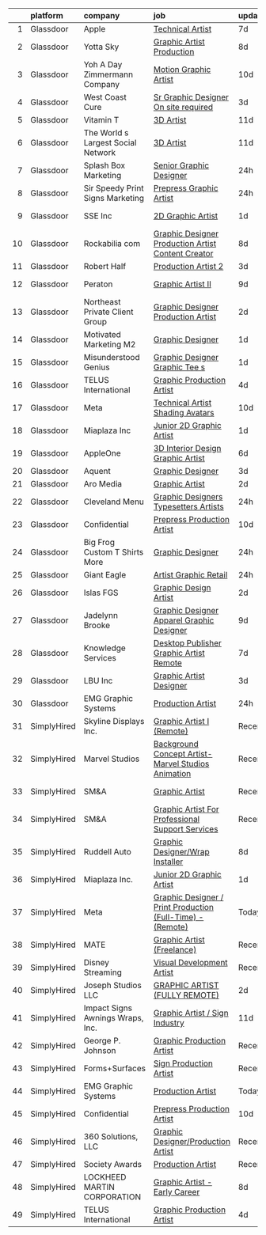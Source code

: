 

|    | platform    | company                            | job                                                                                                                                                                                                                                                                                                                                                                                                                                                                                                                                                                                                                                                                                                                                                                                                                                                                                                                                                                                                                                                                                                                                                                                                                                                                                                                                                                                                                                                                     | update_time   | location                |
|---:|:------------|:-----------------------------------|:------------------------------------------------------------------------------------------------------------------------------------------------------------------------------------------------------------------------------------------------------------------------------------------------------------------------------------------------------------------------------------------------------------------------------------------------------------------------------------------------------------------------------------------------------------------------------------------------------------------------------------------------------------------------------------------------------------------------------------------------------------------------------------------------------------------------------------------------------------------------------------------------------------------------------------------------------------------------------------------------------------------------------------------------------------------------------------------------------------------------------------------------------------------------------------------------------------------------------------------------------------------------------------------------------------------------------------------------------------------------------------------------------------------------------------------------------------------------|:--------------|:------------------------|
|  1 | Glassdoor   | Apple                              | [Technical Artist](https://www.glassdoor.com/partner/jobListing.htm?pos=125&ao=1110586&s=58&guid=000001832632a086a8b112cf7b8ffad5&src=GD_JOB_AD&t=SR&vt=w&cs=1_4c97fc71&cb=1662793195995&jobListingId=1008115119280&cpc=8795CF9063CD573D&jrtk=3-0-1gcj3585ag2q5801-1gcj3585vh7j2800-8c306965e56ef090--6NYlbfkN0BvKrLyj5gPmtZO9T8euul8TCxuuKNOtzRJOomxnwSEodTz2Bc-sPZl5OJ9R4TJsNfIiD9efkuV4cG11iKgSSEAcr5OGbolSx9skc9vaS99-qKCIpTpeJD2LHrZTFIpuZUpkb4fGLXeu-UTDRD6Woiq5W-5qveWKNk3wCKF8NvKo_Ar-bwmDrMPymzA82jxnvB757MvcLSTGw6lchulE2sAqdGqsk8DBQRJmdxtbGsrJ0FTSFyrJZvfgJoLWFtM3-aMC5Eyp8YWsElwt5Sw_wO4x8qOeSMnImGeJvsXM5jljM7kJ3hoHUFv7o20TGzNaJqsifgYFq9613r7smvTcW5IoVhv6S0_CNPFGzrB8vuEt7lK_3iuXRr7wnIpaeuXlbHHYInyJZzErKgxZPVEwIsUT844NKJt1sQSkSl-1m7Pjo7b4pEKvaGBVuSbdFn0__ZEDEv22jF2wfpXGu4F2x9bYcfdUk_8NMFqqV7_kNxo5GOxY-YhNMjJ0OqDbDVGF9ftrlYfdNctqugkGkG4Kd9VNLMzKt_ZuhgQzGv5JmWrDhHaRy2XA05VD4ueh-p9T3Cv7Q5t5MKG_I2XEEAKWIriDQdAE-a73d33jjcvX2nU5Qlf8hAVK57ekON8njO_I8cPImWWK6cqMy1Q127SaeEI_YswiOEfNyRf9ceoY_3BQ0IQ3pi3n2yvnVzi-dj7iEs8pqg-AzWRurB9VX1qzxIkmbxy28MbgmzG5Vvjnu0vO88bFyamo3xE8Lq-2qfrQucUSnRI4GmxX0zrFpKyszvFWve_r1r0a2U4aLuM4VpsBqwpKAqTJOKjbVEjtOnUqqe4zPwFMZN8tm0PfggzQ49C2voI0iYw1I07v9M1CNdwdDDbG2zmVSOGuU947UUqYk7colw13lR3BxydrV0JhZvLHyYLFu-bNYN5wDNCWUXti2iWvCbmUzP9OOvCgoVjkBQ%3D)                                                                                                                                                    | 7d            | Culver City, CA         |
|  2 | Glassdoor   | Yotta Sky                          | [Graphic Artist   Production ](https://www.glassdoor.com/partner/jobListing.htm?pos=103&ao=1110586&s=58&guid=000001832632a086a8b112cf7b8ffad5&src=GD_JOB_AD&t=SR&vt=w&ea=1&cs=1_9a5dee8e&cb=1662793195993&jobListingId=1008111191652&cpc=F929909D2225707A&jrtk=3-0-1gcj3585ag2q5801-1gcj3585vh7j2800-1df08da2a602082f--6NYlbfkN0AY4guaBc_odNxnJHTncvfwFu86WvDwtbc_K-gSZc1x5NPDcKz_OCFYfMJhKgLr49Gmr7utCPM6ZXPL8ZqpICZgWKNKvMuh_9Ll_aQV8mwfGJdMINyHY2DeaDQ4WSgowsfQ_5y69jAmMEADRjAvO8rHKy9nL9udzcpXx-gZT3C4g_3Tyt0q7V3BtestkVveP0i90ppsXRUwiSZ1EbZaWmGFigkIWxDGEQmM9OVYWnlH1l2at2ekcZDFjQND9_Is2nKvfKAYTy6GTdbBP5b1mjTiyutGq_hSHKBYET-tZHclmZ3Yw5wpxnTy0Q31Km9zv_P4pcuQov2-R_2mBmMRcQgYluP7rofKAD07L15F9Cu35L-CH1DSz2XvgqRwPmSXNEGKnGe99h9RoB8phldot6BpSC3pwn0VygmTarmFVkPKAkZgc4_ZXRyZohYDVgd_dL7P8dkp4CeGGJeDN06BJxsLACnoT7h6cba-049LToDFCTVGXMKGzUgTPH6gEZTqvhiXcTOVIJYXTw%3D%3D)                                                                                                                                                                                                                                                                                                                                                                                                                                                                                                                                                                                     | 8d            | San Juan, PR            |
|  3 | Glassdoor   | Yoh  A Day   Zimmermann Company    | [Motion Graphic Artist](https://www.glassdoor.com/partner/jobListing.htm?pos=123&ao=1110586&s=58&guid=000001832632a086a8b112cf7b8ffad5&src=GD_JOB_AD&t=SR&vt=w&ea=1&cs=1_f49178b1&cb=1662793195995&jobListingId=1008104450000&cpc=0FE1F5EA2BC84A01&jrtk=3-0-1gcj3585ag2q5801-1gcj3585vh7j2800-d51fac1d690b7e00--6NYlbfkN0Ae6Qmv8rNb3d5rEsMPL_plhvilYeiJERi7JqghURwQ9bq2mHgMGRGP2iYP1nqVQ_AcuO8YB_ce7mvR5T2LH_9Zr-f5wtW2vKfcumYr7VOigM5um3n2l2sXwckjtNlLSoI6uTsLXECnyJT5AzXLxrVsmtwhl1j5tJ-9PK4Ktv6HI3qwtZxF0Kctkb4_EqNZIcyCFXxihdzSLjNT0oGfOHm2t0x3R-JF5vCe_ChmIDciV3FdLHg_K_S9qE0NGwQvZBexpfd7HVbz6uW-97yIKN_EMxw6DvTn3zso7j13nd6KJLsNbcHoX1MnbenGQojo9tcEm9flVUimwAW5c5xJVW1isNAwmG1aUyNZEKi0MdzMg8BMSgl4jMRNKE7uMMBpFOfCNqOjOYmW-V26yhLCy9x6y04QlUKSV47p_JVxzZUL3hYYFtxOaNC2DktXG_4vuGM-RScTO-HwjmmCC4V0xD4e3nrVcgm6c05TwTm8DODZ5A%3D%3D)                                                                                                                                                                                                                                                                                                                                                                                                                                                                                                                                                                                                                            | 10d           | Remote                  |
|  4 | Glassdoor   | West Coast Cure                    | [Sr  Graphic Designer  On site required ](https://www.glassdoor.com/partner/jobListing.htm?pos=118&ao=1110586&s=58&guid=000001832632a086a8b112cf7b8ffad5&src=GD_JOB_AD&t=SR&vt=w&ea=1&cs=1_8aa5ed1d&cb=1662793195994&jobListingId=1008120745940&cpc=BAB9AA3F436D8911&jrtk=3-0-1gcj3585ag2q5801-1gcj3585vh7j2800-e7313ef7f872e356--6NYlbfkN0CNayYzF1mBaI40OgT78t3Q2d9IxlwDzhsYR4HK7epYUeqK_b3HkPu2wg1OTRStGwmxrZi7DoKAwwHGZmDoYtriwY-04q_D7bYNxXXYl5DQAEfV6V46iB6u7f8XyLzWfW5kN57TCfv69NFb1Hp18kFd1m1Bc2pzErpZiAsjWg5HXd_c-T2w7U3IrTPLfQz2THP22_3nTm269StEUmwpuzIHSPARnx2kp3KwdIooC_bTsZhM7NTCl_FriiP-bP3r_YNF9YQW_Rto240pKRODyuj17gxYGIU6n8vlT5-l1u4tNoG7iVQOt2z1TwEc-SZ6F2bxbCAZju97TN4O22vHnZsU0V4lTLlqI5E1fMM0N8B5ts7FH2mBFl8eC8OE1ccC27ESwTIOaIEn3uJJ1dYTCMD1OjqSBHQRe4xaNM74keSC8dplEIvQ7CxYfWQQIJvmQguOytfuG8V5hRYhJtOb9uQqHYH8I19i_80QUXgyvKnKeApre_ZKl7ZnDD0g9U_woOvOlM_PFbmctA%3D%3D)                                                                                                                                                                                                                                                                                                                                                                                                                                                                                                                                                                          | 3d            | Irvine, CA              |
|  5 | Glassdoor   | Vitamin T                          | [3D Artist](https://www.glassdoor.com/partner/jobListing.htm?pos=129&ao=1110586&s=58&guid=000001832632a086a8b112cf7b8ffad5&src=GD_JOB_AD&t=SR&vt=w&cs=1_f0f3117d&cb=1662793195995&jobListingId=1008101736792&cpc=334ABAF5D42DC775&jrtk=3-0-1gcj3585ag2q5801-1gcj3585vh7j2800-2b2eb8c88da764d8--6NYlbfkN0DMrcEu7yrtATojKJA7cEzGQ3FdRGWLh0CZQInL4ECGI6k5tN82kdM0OKoro5eXmjpevpdy0IkreFnL5qnrcSRvCVfTqcF7280jdqYDQIJ0pR79F1igEBkPiWZ7WCbcCXKB4yvzvZbXVCoaiOWBTkQyCRTvMbvAwuJn6zgycvtmXoyA--gOYsVNTsV4EaVpA8wt_B5QOje2aBLdkxdh0txRL-5YypQV2nPKVH_1GDPub0bV5V2u8Y-iSjEGs5aABSTjzqAUnk_vaBKWzV8TsBEBXb6loh0bggltpMxLJ3fqyZIEgctKCaVNho3SXuN_ub2FbbH8NWSPJXopGRv5q6GjJJdpygbaIDOJ03n2810PK6JeF9Jgg1cETj96a-hWAMvAyN_z8UA124M7D2s3rsZY_IMgrwAus61zhAbxfMC17W6-po-0lwyNxlUuQorCvIOgVbcQcrAt1bdVcXy2kIGlivnukc3Jr4I%3D)                                                                                                                                                                                                                                                                                                                                                                                                                                                                                                                                                                                                                                                           | 11d           | Remote                  |
|  6 | Glassdoor   | The World s Largest Social Network | [3D Artist](https://www.glassdoor.com/partner/jobListing.htm?pos=128&ao=1110586&s=58&guid=000001832632a086a8b112cf7b8ffad5&src=GD_JOB_AD&t=SR&vt=w&ea=1&cs=1_c0199574&cb=1662793195995&jobListingId=1008101832019&cpc=334ABAF5D42DC775&jrtk=3-0-1gcj3585ag2q5801-1gcj3585vh7j2800-8fcda0edc12eaa9b--6NYlbfkN0DSgjPPcnEdvoK3uuxfISLALE6pB1FR7YSHOr_tSg5_QGIhoz_2VqUepdcKLBLI_zQ5vW7COe9b5mlnVXQPZh-LCDTWvpcID5VL-Y-dck3OFKxyxzH8bOfDIUENNU8cHnxMEbimO4vZSH99drUQuM-N0RdNfyWkpSpm1sBW4nersKwSm9JI8Oo0YuYAYdTR-YJFTo1yPUdmauY-UXYCykq1ha-sJt6k7ywfudP3gKQB_ErfuvdOEG8-S7sUSjLcExy5JZ7LbejbhfHiY6VZVGbdZOhLUAIKSu3lEMtICNxU_jaRXPC-IsoSOG1QV-U_52Vq7tFEYPSLbQo8EdRxUaSpeqvd9WSNKKEVZxoK-yCEGWYMytjPFc9Ubu8o966GxrjPZnJIxw0sdQHuVuRLnwkggDkte0tyrJG3cLaFwEIRJl1n_I4WrGNc5njUs2cpwdOXrrqQGyx2f33ckVd2CEKI6-wsuwOG8b5BKu8r1eO5-5MtyPtyd76cMJ3I-aQIIUehoAdB8jlUX1fxAYkH7P2zkjFD3_NE0QyBhPsHrTKV0zXXy1h3wCYC0X5BHtyQxuorOgOXGTrg9g%3D%3D)                                                                                                                                                                                                                                                                                                                                                                                                                                                                                                                                        | 11d           | Menlo Park, CA          |
|  7 | Glassdoor   | Splash Box Marketing               | [Senior Graphic Designer](https://www.glassdoor.com/partner/jobListing.htm?pos=106&ao=1110586&s=58&guid=000001832632a086a8b112cf7b8ffad5&src=GD_JOB_AD&t=SR&vt=w&ea=1&cs=1_68113383&cb=1662793195993&jobListingId=1008129965081&cpc=022796DF6CE1C9E6&jrtk=3-0-1gcj3585ag2q5801-1gcj3585vh7j2800-148fee116d26918f--6NYlbfkN0C2ruSLbldHgJRxGqX58M4ekFWuaOJ1Xy3nZgzYPyc2K37hwv1yneRTfZ_805jj4cP4nCFhM7IQ4TFdfnPKTKlp7JPFF7rzq49Moi2duz31Ya6Et8ydOKfPnxOyF8PNXqN1s_wefSsdjyFTlmY4FO8o7axqOQ3SgVFWkyCyXWrstkcIRV6Gc0OgbdBaAz5u5TX9tTeX9hVYIddjBTeJxa2dkvfoN_a855wRUbJ2ELkuIILC6sW78K8csgVOH7DchnqSV1w6_GIVxkOQBzPlQFx4fcnIU7-aUcS3yFah18nLc8TIYZn_ROOm9VKBfrCewSOXRulzH_eYHHDEmGHQ2b01-ZRGPgqxcFp-sfRnhknmEK4eOSwqsblE7RE4BTSRYKxEgwjxlRqo1fxGXQ-k1gk64miX3yfmGOk84Qg5-AXtr3uNmgujnTSiQS9xs0j0yzdlL6AfOpAIqRoV26h5Q6ECWKykB_0VWD64FfXOmucnz6ubsh_B5-chO9I_KLo67QlZTs7AfVSF1Q%3D%3D)                                                                                                                                                                                                                                                                                                                                                                                                                                                                                                                                                                                          | 24h           | Hendersonville, TN      |
|  8 | Glassdoor   | Sir Speedy Print Signs Marketing   | [Prepress Graphic Artist](https://www.glassdoor.com/partner/jobListing.htm?pos=109&ao=1110586&s=58&guid=000001832632a086a8b112cf7b8ffad5&src=GD_JOB_AD&t=SR&vt=w&ea=1&cs=1_ddabec0d&cb=1662793195994&jobListingId=1008128301307&cpc=CBEBA1A9D941894A&jrtk=3-0-1gcj3585ag2q5801-1gcj3585vh7j2800-45c53495ec582443--6NYlbfkN0BTT1lo8Jwdy_hu5PBsWOg-OgEs4ry3bvHurgSPaoaOHA92D-wk94bEaVVJGtVLyVNXF9x44ZxBm0Wer5vTgb606uGXEF8auYgZEdo8ok6CdxfwYAudogfMwpu1gtlbb9GPqouLeE7-LME9A8JFvGXendgen-oGTB4f32AeHDQzYra3z0VDOT5iFI8CjaKp3aCtsadW6RcmZWj1qOEsBp6NGZzcqqRECWE-EWdxfyMqGwPf1_QSt-uNo6FAWBQU8PbmAOF8xkpPYxR3nP3ca3P1xWtcVixpM6OBUn-D0ssmrYpMu7rsYqqmouLkI3HW7DCvJyoTdP2eCDEpYoLsszZjYIyqQyRK4H6Klr-aXjt9f5INjetatM4DwfiAs3FNzJH6k3tiJX-JzCRkAuWQUYFyftUiOXeZ4_55FZaJg6eDuOmw4PE5JfYJApOrnoV5f3669cFyFlk2cs4Du7tBFvBs5B-NAVhXF8m6E7UMo1fYMRPVwhecY2KJuxOXwyCO4II%3D)                                                                                                                                                                                                                                                                                                                                                                                                                                                                                                                                                                                                        | 24h           | Austin, TX              |
|  9 | Glassdoor   | SSE  Inc                           | [2D Graphic Artist](https://www.glassdoor.com/partner/jobListing.htm?pos=104&ao=1110586&s=58&guid=000001832632a086a8b112cf7b8ffad5&src=GD_JOB_AD&t=SR&vt=w&ea=1&cs=1_0048e2c3&cb=1662793195993&jobListingId=1008126156014&cpc=FDA93C03AE7AED37&jrtk=3-0-1gcj3585ag2q5801-1gcj3585vh7j2800-a4ea79729bce5fb2--6NYlbfkN0AtlW_omU2Xx3W-19HQ_drmTKCWebiHnmA5lS5PDL5G8WHWVC1E87EzulF7FuVpooFAYIF-rNkgsattbuEWg-uL3JrTGgaQnRPjNqbPaG8PAWP3KDcsSeox0BzsP6EHkt8uhqPsjxoRB5yho9w-n91rrI0rsLmsPI5t6MQY4_AIQBNBuTUGIdkGgODeTDL9CHEKahg1TqK5QRSUJMm8YdbZ6zbet5E8qigNYE9juXR5PJ-buJ24sJQWwZj2X6Jo8UuLbgz6WYF6tvVj9B-xw8AKcFMzR2n48q3PiR38dXuBKKbzp5MwKOtzjsJ3Ifqi160zCI1gYrwAnbEe1TW48HEu09BgR3mDRFY1o-0ByzPedhGHGrk7x8nsvemQE6UlRMmYF7LC-z7WKByKM8tfrrkipkDZYr1zzeVHKR8GQH194zinEPzsfuXcy4eJtsbfWMFwh9500k3-230oFkTzY7MsA3pUFQE2YCYBcJZYW__3_zI0NmGLN_XsdGPpHX6kOY2q_UMk4lqGHQ%3D%3D)                                                                                                                                                                                                                                                                                                                                                                                                                                                                                                                                                                                                | 1d            | Jacksonville, FL        |
| 10 | Glassdoor   | Rockabilia com                     | [Graphic Designer Production Artist Content Creator](https://www.glassdoor.com/partner/jobListing.htm?pos=102&ao=1110586&s=58&guid=000001832632a086a8b112cf7b8ffad5&src=GD_JOB_AD&t=SR&vt=w&ea=1&cs=1_f59f9332&cb=1662793195992&jobListingId=1008110946388&cpc=81AAE51C33FDE227&jrtk=3-0-1gcj3585ag2q5801-1gcj3585vh7j2800-b3bf8b398f9a3c39--6NYlbfkN0B9u3lnY1XnjCPzinT6wbtOUJar6Hjo4ZeOVCcXXiJJFgRiomQ-C35cgbEbtHWxiZIpLB-JEVV9_AKrVyWbp_PIsCgL3SwPktAWAxw4xPIAZDE0bXzlixH6MYSQXdZxSJKgrKqKPpf4ai2VCnksawETUYKHTZuJbLwsQU_23HQrHaRsTlOO_9liY_GfZ2Uwq8dNMJmh3LTBVPqI_ns422gFi2c_B7NuEPBnC7gsEBIXvM8qVG9vMXVDPpBEjq1M3xXez7_JUkRoik2nFoWF9aD8mPwZZw1B9IGWXIrH2VTfw7Eyag4gVsLYQl_Y75z4koZWKTFZ_fKT_dcix-5jmRqE8Ii2JemXF28DSLBqY81Geuyo2OrL3Og_fd-t0mp2ps99ZsxGnZCxQMacayPOgbKkIh1zzddth1W04-rpWoBnBBamzk4Q74ID_CLV_Dk8_36lyDg7YymusJxEBXpmgHO5IEmfde4935uMASw4VaTkQM3HL5fgnq7p0JY1bO1Kqj9b9Tfjp5X3Xkzuy55tQFIPv_FhxFOH3GyCbessL_0iyQ%3D%3D)                                                                                                                                                                                                                                                                                                                                                                                                                                                                                                                               | 8d            | Chanhassen, MN          |
| 11 | Glassdoor   | Robert Half                        | [Production Artist  2 ](https://www.glassdoor.com/partner/jobListing.htm?pos=127&ao=1110586&s=58&guid=000001832632a086a8b112cf7b8ffad5&src=GD_JOB_AD&t=SR&vt=w&ea=1&cs=1_a4c7c224&cb=1662793195995&jobListingId=1008120917233&cpc=6FC5BA77C9A4CD78&jrtk=3-0-1gcj3585ag2q5801-1gcj3585vh7j2800-0b606fc33dea19ec--6NYlbfkN0CpzDdaQkua3np5pkmj49lKioZwmwxQ-yx5plwbYmV_My3ZZxK2JCK7y7YJJGYa-f4Ahr7MpQws-ygygVxmgDv468xRhnxXFq87DJ7kxP2e3iI6sv10KLLuPGKCHGg--WSgijpEcHPOX7RHs-Lag0wmsvh0522lDmpvThjtjRnTJWvKvWqgyYl5Pw1B6t0NLbc2zQevkKTsIOEIKeWtpGsyKKwlDJ9Xivnn4FX6l5Jq30qVp7Xe3VoLNCjjhg_88HrS65Icv7vLO4y5N7ReEUBPrcIk52qB0cUZnrdCzv-tTH3ZwIyvSrxdbHeda6TqsvUMX-0BoXm1IkwxPjKzdnfj2yTt55c8K4mgNmPl9c2Cd19hM8gm61nh3bpVwdVi5QNlwP9pmTFLKDYUQEurwj70eANINH0v5twGze-RhupBVT17ZehAz-tw5UhloAPcD5_nk3BWqSIwFZCvObJU9mJgWbYJ_ztfmcgwJPeOBqUmuurhrE8E04a8bpsJ6STR-yNd-hmJ4IsCm4nU9pvz9nKnmJMkApwSwMsjWOHvaHpjMagDKGgVMvUR)                                                                                                                                                                                                                                                                                                                                                                                                                                                                                                                                                        | 3d            | Atlanta, GA             |
| 12 | Glassdoor   | Peraton                            | [Graphic Artist II](https://www.glassdoor.com/partner/jobListing.htm?pos=105&ao=1110586&s=58&guid=000001832632a086a8b112cf7b8ffad5&src=GD_JOB_AD&t=SR&vt=w&cs=1_afb4b4b6&cb=1662793195992&jobListingId=1008107493233&cpc=C3517E2410EFB392&jrtk=3-0-1gcj3585ag2q5801-1gcj3585vh7j2800-e5a0b784c56deb09--6NYlbfkN0Cx7R8OmodZU4Ze4hnUhR0Myw3_voyDLMHXumN7ynSuTvZJ394letWvd6fX-ZR_lPYBiR2dRyQmDMHGdou4hPJdKH2sJdt0iMB1eYU1cwHGddDpstnlu3piei3WFmOjP1Kv71xNjK7zIwRS1f298C3skuGtG3wH1RBDGiM7506XuGX_3GP-n7EHZVIEGb2hfkB6fBSwii-2pGt69lififk1CTDnD8Y2CTqoF6d-eS1R2Otnq1ippbwHBNF-Kqyk309v3GJwAyywfKfVqAyvjH1XIXBnC82RrUQWRPUvFQnohw5GhpFWVidqvT0icUmcvmXMFQK5ZMrZlC8LYxEICKEB0O2Azr0l5gCbENXwsoH3JkR-5NYQc2N2qj8snc1V_QvUzDCeuEU0-Nx6yXo1bwDjlux3K7jIBTeAAFG5wvrbRDaSeDu3NN8F8-4elOtb0HsSsZf1xc1xpVC7oiK-HQW5vEiJ4JydSTEF_MX1sI7N1aVt7X3T1HSYXYe9SUHuplQWT0SZ2RY-cuPfNYPv2UNswAk9Bo4pjAw49LFbzM84Eb4JYmhDApzDbR59_eUBCY-9q30uyUOxotW-PHbk9woyFw7ZsCukDm9KjdGepH7Lxt24K0bvMaRu0FqwYTHvP_mvoA8jHo1SyTIe-uUAjtSaR_XP4xgTLoPqCnVyZPM454gFPKmuetD7TYjTS_ioY4bW_5XeQZDks3HRfKRxA5K4v5z7rHXMfArduhcRNFM3opBYyeKKpS7sPf_fIy4q2vaOh45AaXRKTgzPKLYvyAbxrYzxt9caxbe1fDVb-f2WuzmBgUQS76BKrVbdfcAs1McnaYRmId5Ky4ALpn--DSqytg6w4v-fqiM2F-UYlVqA3NT6h-xibIV_tFpT2eA5xirVRisgVULPrKDKd-Jf45-xVHVv0Ojm20CKGV5s5H2QG8uFlbv3psAqvaMKGFspCxhdmIEXKcRvwIbh4oZA4elE5S5NpGhdH_LxrkhjSLTqroBPmBnKvGSJdialkiBt3_P1v3n4f24_Waud_lSMTGbNP_gtbV3OqpLSivspFMK1F6uhJP-EzYJCRA6x22Y3iso7FTLJTdnZ9i15AZOMfz2-) | 9d            | Fort Meade, MD          |
| 13 | Glassdoor   | Northeast Private Client Group     | [Graphic Designer Production Artist](https://www.glassdoor.com/partner/jobListing.htm?pos=114&ao=1110586&s=58&guid=000001832632a086a8b112cf7b8ffad5&src=GD_JOB_AD&t=SR&vt=w&ea=1&cs=1_20d8a491&cb=1662793195994&jobListingId=1008123605322&cpc=BAEB662971763A76&jrtk=3-0-1gcj3585ag2q5801-1gcj3585vh7j2800-21cab00d061a75ee--6NYlbfkN0B69a26wrWQUeZrltrW3PplXj9fPZ6tWLxtoNREqkW3KRvgRClBkW0-iowyi36XDLE_skuiEmuHa0UjZKrS-fe6M2JzEoFFzO_uBMg30od3NXiMf4e3alxbADUlWX9lQVW1IhfcdNDptMfJ7JCRs5alXH__4vkzuKi5zvqO3xSjk2xVZbthRKibwRd9iFipZpOZUc7sK4S3uW1lrixlDtUFEQ1yMecPOsrh-vpbN9ZO3y3wG5wz2sPU8L_AuJge8957OPaV8G2rEFrIGXED9J9-VgiyhINCKXdHfCTylUayPAmsNA71yc76XtB2G5pXdl2gP1VQhG9gMHOGCSZXEGxgqvYY38BV06f25tKX4WMa5Gih6HK1WEeL9ftcqT46JGUJPr3zn7fX08uBsvv-17HVCqK6hQsc2Mp-CqIXR6hcYOrFdrNX_XkMUgWJYfktr-uXjzDjbIxR5F7UkBnbFqKEV32N-4z6ZgHBJK-KNLhj2yJQMw-b0r1443U131Zj4ts%3D)                                                                                                                                                                                                                                                                                                                                                                                                                                                                                                                                                                                             | 2d            | Newton, MA              |
| 14 | Glassdoor   | Motivated Marketing  M2            | [Graphic Designer](https://www.glassdoor.com/partner/jobListing.htm?pos=111&ao=1110586&s=58&guid=000001832632a086a8b112cf7b8ffad5&src=GD_JOB_AD&t=SR&vt=w&ea=1&cs=1_98a46cac&cb=1662793195994&jobListingId=1008126580520&cpc=44CD5376B8534B8F&jrtk=3-0-1gcj3585ag2q5801-1gcj3585vh7j2800-1e4792ea722e58ab--6NYlbfkN0BlKM6m1IvFSyy8_vPnQ6NxHMa1BSJqvopi6zh_aqBEzviEYhI9jrRy3ENz159CfFLzFXQHe_EFz_tUFnFwmiKL-py1atkf4KBWl_wAmblrlN2NaAjEUnB28cj0s8qgpJ5pW_i9V-TSA6qcxu3W5uCVRExcETT_nJTzCpZMSwxvFy1okJ1cYdW-7na4t62wJWIeMP4ElDvjQ0HWcFqJDNj1AtmyO5Fwxaho3cXlAtvwAm1OM4w7FZkH1juzp_2Xv-t9VRCRn2f8OZ-pgcYGSYi0-Nf2eqKvsMzxppZZ1X57scp7qXmg8sBEB9G9Vn57EHcycYLO6mO90d55-QJDowESqHDhQtpQ_H4QntxMLPIr8iWhZpjDdvmDRBBpWzsI8dh0QDFgyNIp92wVRmi-1aCzpwGor95Z5XsJSlGkDP4OzTTk-KlM0H7yJ89CJjJrkNGaqXNIqncoY_CUvQbGgC5hcUGvXy3d6h7znfigihi7_8xtw09rNZJ_sU1MKOOKeaA%3D)                                                                                                                                                                                                                                                                                                                                                                                                                                                                                                                                                                                                               | 1d            | Remote                  |
| 15 | Glassdoor   | Misunderstood Genius               | [Graphic Designer  Graphic Tee s ](https://www.glassdoor.com/partner/jobListing.htm?pos=124&ao=1110586&s=58&guid=000001832632a086a8b112cf7b8ffad5&src=GD_JOB_AD&t=SR&vt=w&ea=1&cs=1_cf6f37a5&cb=1662793195995&jobListingId=1008126799380&cpc=FAE5E775D180B2FB&jrtk=3-0-1gcj3585ag2q5801-1gcj3585vh7j2800-a56db2fc3b539672--6NYlbfkN0CtwOkgDuej6vPfWODMxjOIyNEohQmdYMppGq8y8dOpBjbpduG2qn5BkGBKDVpX8eYQ4-eG7Ve-hsOEWTuhFhWp1MsojCD7OEQi0PGri2_nE4CLlYlEJb646QbR1HVHs3mGGdwjrSh1IhOTmKcj3_Tou8-elZ_bdiTKP26Y2ZuPOglc_R0fWifG31-9ymkjR3cVOQV9DoOtfN6fB0ZachhXq0zgETtJJtGoOZrCOAJmeXN3xsMNkMUyos2DoCYeoo_lHFAc13DOotOpzyxOusdCcYRX1p8z1bCry6Zw1IPxclks1UsAkgTM7yTqsKOQ5dSKKjLvqRsqGI2KRCkyekmsJ014B6EMybGPJ5DOgJyGLBz_n_TT86uhyP6GXElqwvtk_nPe6ikdIHYdU4kyen9Ox3yvlm_IGi6TO-w1qXZKgCtQzKy4bnsdKvmIQj1QtCak7yReCjC97atca3OVeIY3REtcUM5VKBJvO_JECey2KXanNGm6Vbh-vjJAaT4wjug%3D)                                                                                                                                                                                                                                                                                                                                                                                                                                                                                                                                                                                               | 1d            | Los Angeles, CA         |
| 16 | Glassdoor   | TELUS International                | [Graphic Production Artist](https://www.glassdoor.com/partner/jobListing.htm?pos=107&ao=1110586&s=58&guid=000001832632a086a8b112cf7b8ffad5&src=GD_JOB_AD&t=SR&vt=w&cs=1_6d19aa12&cb=1662793195993&jobListingId=1008118843738&cpc=C3517E2410EFB392&jrtk=3-0-1gcj3585ag2q5801-1gcj3585vh7j2800-dbf9ee7e1128cb83--6NYlbfkN0ASGRjV6jHaJrJgvD6pHK_u_pdnjoX5TfpqQYTEyv8RZWR7Y1XvhvW9KYRuzUiuCegj0s2VFR5B-jYsmMJg6XZjSpZUezVZk28HfxD5Z8TdeDdSxPVBY1G_LEjRnDl5crzF1INasPDQPx8iF-ld0LeQto4lNx9WkqxFoZaiKYDQdV0WNQuUa-IRufyb9dQ8UwmcBsbHttnr6GBQBo4NJV-aqcqpTwfvJRjY4EhfbiRqufTg6QqiC0PGfSMeLQeaqu84xcaJbPXpFkWECu8YnDkxBXxvemBABL4i2fVcZebwqfpv2JuOImn1SiOgrsBK-ugWoqHiZz9UTh0r1S_KlL3DMSHhg5qlvv2wi2EO89pWiTUo_IyCx-ZBWk0s9MDEHkmV3VFh_x88OEzzg6JWWrpivgqCiSWC3bj-J24T2_X9P-hgSWBKzbQ-Ekx2M2yO6cQwk-lBOODzL4dmD0_Dm-dH5-d6zGt7v9fuFyCaxzueQs7KeBsZxSkYOEZIWM7ZexFLYQWJ0Sv1ktpAqdmvmuRIjLi-FEybcr0uvuDTS-migBSVNP_Fn-zVUKJUw8dkckl6wPXHDW6TZg%3D%3D)                                                                                                                                                                                                                                                                                                                                                                                                                                                                                                                             | 4d            | Austin, TX              |
| 17 | Glassdoor   | Meta                               | [Technical Artist  Shading  Avatars ](https://www.glassdoor.com/partner/jobListing.htm?pos=112&ao=1110586&s=58&guid=000001832632a086a8b112cf7b8ffad5&src=GD_JOB_AD&t=SR&vt=w&cs=1_b74ee2f4&cb=1662793195993&jobListingId=1008104919858&cpc=5E31031E1AFF45A7&jrtk=3-0-1gcj3585ag2q5801-1gcj3585vh7j2800-f15d80185ea8b6cb--6NYlbfkN0DYl4UJW4r1Vl7FEn6T9F-rD9lpC-0oMJVSiWjK_MGUd8e8cHXcpv6KPyjLHZEfqkWmIihMCJXc31fMADfN0gJ7IUkPxhTp1nyQtrbvzomRIl047Bd7eGennDhYyBKwa6LFWtvklSdcE7P7hOAfvItVNb7U6znhKcTIS6fI4UQgWLG352V_IizaADTTqeeBU46CHtIxToHssijHt488gt4yD5q1MF5hzBnpnoaJHbKPKVq_9cWaydp8CuPlxbJhdcqoQ3c9BBtvjIO_bQrZVp8eYe8SccM7gKEewohgq3FRZxBSolGyFL2mjk7bXxVyXN7J5HRCpbYbXLcUCw2Z5e1R1qKXapi_67CBdcS0KyHLFyMRXmsG7UYWGJnvWxBvHUs7zp478hSzR1Odm82-yjJqxBooiBcY-BXZPhmSt3G13vp3cXobdWADpHn4MoHpBNTy_lilf6Tsx9f-mPkqb6jxlgW-0FaBgtYsP6TPDViZt5cpfhOoyDb9QoMfdEZciIa16YWC0OwNfkPFq-OpIG-0GUIxN7V-9jc1iZukD99xm5sTIAjwruhCvDj7l3yE68ZmgwMzD8GKghEAuFDnCv2_HnydRhIGtbugGRZuqir1gWRAXRn9u9BJWaN4I1UrsvRhdcoK18yTX18hfZPtCZ-CkWjxKzz0zwlPOcJjKnuNp4smfn9mtIJTFvTTnbA-0Ky5ujevpnXUzPSxt5aF6cM4bBjT4D563E-3gEzkGpkbzsgD79kSW9H04m7PSG8wYt2GHle1gSKjSf0Q-U_UJQe414vut04HcjgxMC24a-Gzc-caehmlz09Y_GARlIDwfpxP2i4jXy19-hupyECs4SVYKdJAxIrOew_AKGZXqmAH9UBXIRoi38_7caT7OoaLMLYQLA81HoJ0IJlKbN3Jvhpzt37l_VarlrAdhBd2YzWYnYNfffNmCS-kWOJK595SGAkDVceodJrcCWI7-WE9TyOkaaWHiMBmDX2qFcwkCyy4HPFLaRhwfBW1yilOgduOfkJSul6bzyo8HNnAT-yrksR5YiG1jvlYpWvN9J3naodddbbfpFsBLRVDvttuuMgnyTE%3D) | 10d           | Remote                  |
| 18 | Glassdoor   | Miaplaza Inc                       | [Junior 2D Graphic Artist](https://www.glassdoor.com/partner/jobListing.htm?pos=108&ao=1110586&s=58&guid=000001832632a086a8b112cf7b8ffad5&src=GD_JOB_AD&t=SR&vt=w&ea=1&cs=1_c44ec3e4&cb=1662793195993&jobListingId=1008125252055&cpc=AC285F3A3ECA6BB0&jrtk=3-0-1gcj3585ag2q5801-1gcj3585vh7j2800-66f08293a0111174--6NYlbfkN0DjQnc6hrle_qu3rFDiNf4qBj6IR9hChnjpy41w_ToknPplMzJ1ZrEgNfTnNiNW14v9Ap_bKkDvHz3U_OXBrI6dMHAHx1dJjDmyOXhOejjSQBBUAWfYAdvBGumc9gtr5P9uzVkMhKkFLLzunnADsXOlRNikW8D0YWzsHXBb2uczEhEj09yIgerso994ocLEHl_HG_o67rK_UHEMS4sYkTCAXx6t-xood1_V1rvZMED4SPLH4fXVSCblG7ZTEEc_acJM8NfaDPR7AzNllCd8Fl5YAh8BYCpBxnrNZt-golqTqKpy9vVgEjOWZpj4bnPDFBwNBCRINGteatJd6k2feORh5JA4jQwCEh1RN6puxRiIHUG9-Lwg8VD3ZDurNTPPq7TTDIhMAeDDzxeZOqq4cyYaeFPRBnQECF6xEBSERd60nhnNfxTVpCIdT4CwJCrNN2McrrRD-GNhO1VZJLM_Xha_U6bWF0wHIdALa1nTe21Q_IFQ2W3k3bjvd9Bg7ED1yG0%3D)                                                                                                                                                                                                                                                                                                                                                                                                                                                                                                                                                                                                       | 1d            | Pennsylvania            |
| 19 | Glassdoor   | AppleOne                           | [3D Interior Design Graphic Artist](https://www.glassdoor.com/partner/jobListing.htm?pos=130&ao=1110586&s=58&guid=000001832632a086a8b112cf7b8ffad5&src=GD_JOB_AD&t=SR&vt=w&ea=1&cs=1_525f94b9&cb=1662793195995&jobListingId=1008115724747&cpc=3BA4CE39D5B5DEF5&jrtk=3-0-1gcj3585ag2q5801-1gcj3585vh7j2800-5794e372d80acfee--6NYlbfkN0Akmm0SHSm6KXMG3PLe28cvsql5ALZY-VGg2iXYcU3b0_QqRwb6uEYTLIurolMOrvwInGGcnzRCD9FmrWo6VuARh8hgD1SmP8G0wSkA8X9kJjES0NEIR9JTFrhJV3MZiYR4hK_WDLIEUrXz66ikV76BXRxjXIlU7K1l9iztm8NnfJHa7FX1vTc_9s0nZ1QuYPG6-OlX1dYKzTf8gzYUUdIXZIIz6xjz3XEzfrNOYbX4RpdJq4_hEScjJkM_Ig6tG2FshlP8bLh9pJ3GYQod4Y5GyZyBfgusYlJqxY60UF7K32mWQc0f-ghOnlUSk2IQZ7RiSDnRQnrh8SzU6KAvOFgRSwp5aLUik1A-6GTWwasKU_L736l28fDqpKg3S07Uev-pcldl9Sin4ZIGZNZX3VQnOPmzKmN-vnfemuwFonNhbxruzPNUAvFCHpT6rou6KzAgiPoEituG-BZqHfUAhMc6Y3DFdsJyZsnYjs3kJ92i5QMtUvYibtziwZwT9yMkjXsK38LpaiWqAeZDCDR3ZxlF3DQDcr1fkRs16We2cEdcG6-4d3QZLGwhIcVGJz-g2285O5FTX_d7Ag%3D%3D)                                                                                                                                                                                                                                                                                                                                                                                                                                                                                                                | 6d            | Corona, CA              |
| 20 | Glassdoor   | Aquent                             | [Graphic Designer](https://www.glassdoor.com/partner/jobListing.htm?pos=126&ao=1110586&s=58&guid=000001832632a086a8b112cf7b8ffad5&src=GD_JOB_AD&t=SR&vt=w&cs=1_e751aabf&cb=1662793195995&jobListingId=1008121287491&cpc=47CFDC01B3F81FAC&jrtk=3-0-1gcj3585ag2q5801-1gcj3585vh7j2800-6721bc3ed35275ca--6NYlbfkN0DMrcEu7yrtATojKJA7cEzGQ3FdRGWLh0CZQInL4ECGI9gD0Wolx9R2v-Aex0-GK06a35smEamgRtBssw3f9sNAPbzJwu2x1Toq3bFi6cSy3R3mEnvwbxPgG0g0A7-1JUaa-Uvg2QVwji2K0elZXkuerDFd6IIQXTX5YNOPHQOLNXYE5R8UUoUieVBQPweNT9-b6l178Ttd8WNmh3uIm1pgbcCWxHWLynpaArI-JtWamCVfwThPN72LP45fvRRw8qLvPf87VGb1OSDEn_4sd8mxQnbkHoWekPz2WPLYiQz3bjNo2jD_YehyKdD_EG1RBqEB-T1yQx0ebqnjj9fCdEgbkNpQSVgg7LLAC9HPYC3Y-lgQP9Il9t68CmzE6-BcCioeGyXYzlfSuOhF6PHlnRfcQacP_TibpI4bkZW9jdHf8LfRZHtfdlm2-gDLWbpMfoj_Pqr7_5xokQ%3D%3D)                                                                                                                                                                                                                                                                                                                                                                                                                                                                                                                                                                                                                                                                      | 3d            | Atlanta, GA             |
| 21 | Glassdoor   | Aro Media                          | [Graphic Artist](https://www.glassdoor.com/partner/jobListing.htm?pos=113&ao=1110586&s=58&guid=000001832632a086a8b112cf7b8ffad5&src=GD_JOB_AD&t=SR&vt=w&ea=1&cs=1_4268a5c7&cb=1662793195994&jobListingId=1008123173943&cpc=E773D000C9BC26FA&jrtk=3-0-1gcj3585ag2q5801-1gcj3585vh7j2800-320b9afb178f0fe1--6NYlbfkN0A953Z9EfJZc5Z9y7Wb0NkuJO-5BBnqXCJSieP3bN3oTxAO8dGQJw4jjTTycb-uaEyNJ2C94sbWW3n75MvuCygPuVey8eLy-tqm9HpAtcAKC1oHeV3eBqxj-XcXJVy7sfFVJAkDB0NdrA677IpzP4QwqXzw3z2hpuxQs8MTB7Y_sasvfxlO_137CjhcczYGJKss0JDD8eqmONs9YgSAR_Fjw_AOY9-0FGDKx27tMdeSf-5J4muslmKco0TcKvpmmMI0xUdfQtodsT-TB1nTSS8tpuj26w_ikmM4AvXgTFM3ufOR5AwNOTSx3MCHRQ21hWNigLzCpYjPE5wvV7DbHsMRxYTSbVD3kadgQB9JNy8rPT4xLLpJU2apyuGjXrmSNO_SQSJ8bowjs9KQn2-0rRL7iVLhsZtd76fH3CaN8AN884DNoSFNvxJ_VO5Au7XW6Ur8gnmovXKwYvxcfjVAIetpJenNdnfmNWCyagkxiNpHU_lwWw_H3C4DFxz_7SMmBDc%3D)                                                                                                                                                                                                                                                                                                                                                                                                                                                                                                                                                                                                                 | 2d            | Troy, MI                |
| 22 | Glassdoor   | Cleveland Menu                     | [Graphic Designers   Typesetters   Artists](https://www.glassdoor.com/partner/jobListing.htm?pos=119&ao=1110586&s=58&guid=000001832632a086a8b112cf7b8ffad5&src=GD_JOB_AD&t=SR&vt=w&ea=1&cs=1_1ea0ea66&cb=1662793195995&jobListingId=1008129567258&cpc=F17331D9BECC482A&jrtk=3-0-1gcj3585ag2q5801-1gcj3585vh7j2800-2c7067e824fcb9d4--6NYlbfkN0CKNvdBtBh9SnuMcnkEvhJOJZTsmZHyY3ybnWicrfIHv2OLB09f1P3_OmRYHXYWhWO990AFWghToRb7sauP-Rmd7-yVF08tbn7LS_MKFEb71W7ABCh1RRkIp6wH70MHgNCxQLG75-2QwJ6uQCSQSxQWy5dv0_qzGDrFzI47Nb18pY9qN8FSh3lx1_79RPduTsTmmMDLXg053UMepufb1cnhNtBNbb-Jl4KxQ4PcXFWvIHxM0Qy3ZxWeyqDYV_MIQobBQTXtxdXcODXR-byLRJsi-L1VLUuK1XMNG0taJ3aWEcpZMbBrSvOxY3ivQjGULbLdwPn8mxtMLEa9mrbm6FBwxCA-uyQPf2ge9D9kTQ5izMEGOOGzdxFffXZ9ul_pex0GdCLAEgRlFBgiIPYJbC_30P7756QKP3gJGL9F08cJcaacsXQ-yi67MKHdaglPXRtFAXofdjETwrRDf7buO_qsXS9TehVPP8kZXiASIC2a0BfI9HoZnf7UCZHh2Ipfzk4%3D)                                                                                                                                                                                                                                                                                                                                                                                                                                                                                                                                                                                      | 24h           | Cleveland, OH           |
| 23 | Glassdoor   | Confidential                       | [Prepress Production Artist](https://www.glassdoor.com/partner/jobListing.htm?pos=101&ao=1110586&s=58&guid=000001832632a086a8b112cf7b8ffad5&src=GD_JOB_AD&t=SR&vt=w&ea=1&cs=1_896240c0&cb=1662793195992&jobListingId=1008103476646&cpc=22715C420ED4C941&jrtk=3-0-1gcj3585ag2q5801-1gcj3585vh7j2800-7b28125eee794699--6NYlbfkN0AUEiE7Ib0w2AD8pJoy6oa0fMBpRJo1ZnxBl_mDugTad9m7JlUKFZFc5a-t7yj_01YQRqLmtR6277hwbO6Sf-UewnUX-1gMX4iIjlU_O5eO0Q7jtS1XIt4xqHfj1ftxwZQSxUr8hcryEhwaqAFCtC0CnQpgyb_KlrW6EQmWKJ7EQZqvQUXvyFyMUI3aUbfULKizVprhZzwMUPt0AVsMByLey5Ivo7_1S1p-Gi8ea7vTO33sKgHwaqIUIjaK40ezwh5gEDbezt-1wQ0JD6YSBVNoR4HJntrj9NZbDvtc-r11OzuyoW0LkNLOygZWYYBH1pQmhSw9Bu79YTnQG2MDQBRxUzHRw0uUACt-iNqX7g_9wRo28ft222ofSyD2nFLwvqjEHwEdAhSLV5rf6J5ivJl7b90Lak2Ss3sjY3AKAk0CZoenm0Q6BVN1ALu7NgO4R6GjoqRuJESt-cacQzS3HnEHVTsSkqH7FXrhhfL-SnU90TVxvfAjzz1YN51cqW6KlR4abbptT4rUQw%3D%3D)                                                                                                                                                                                                                                                                                                                                                                                                                                                                                                                                                                                       | 10d           | Monee, IL               |
| 24 | Glassdoor   | Big Frog Custom T Shirts   More    | [Graphic Designer](https://www.glassdoor.com/partner/jobListing.htm?pos=115&ao=1110586&s=58&guid=000001832632a086a8b112cf7b8ffad5&src=GD_JOB_AD&t=SR&vt=w&ea=1&cs=1_e3da3e1a&cb=1662793195994&jobListingId=1008129398468&cpc=FF950A86FEA5DF54&jrtk=3-0-1gcj3585ag2q5801-1gcj3585vh7j2800-24fc86c312dbfc57--6NYlbfkN0BBGG9LMNqL16EzDx9S3nKk4b6IwprgSJginr0DZD_oW_fGju1lNZoRbbv_yylX2etbBWlGspDAR3zoAjnnFOpgGKHE4GH11p4NqCzmYFUZPs4k7zEL6IeR7cJC34YXOqrWQ18vdSteTsijNsW1Frm4D8xe7igv5L_0qNwPwcNvmco8ZXcCK2yiNC2P0qgg5-9U6_Ji0vQ7cF3O4OpXQrXFDjHKq5UUP2AB7y-cqYtt9RvRavwHr7VA4aEOHWGE9k3BHHk1o_Y72Uqi_Z4oxtRsdDSoZB-jpq0bcr4aZflrX-bgb_2tubdGThA4l0-tm_W5VL-vXLS5MvMO0j3SxtalKmyT8UkkXHb4EgLJDd46k3cGkLKOhJ0WtFkPnn8iy3zPECPvaz9ixQzU_8UCZRPiL6Pb_z4PVrvQZdUIjYQcjDlzmV8BBlpuJzbM2se1ykUwCkOYdiqxkO88CKo7HfqfSFECJXlDt8a7gcRGztXjDsFCLgAkvnceGNbqeE8XXKSh5kPfYCG1_Q%3D%3D)                                                                                                                                                                                                                                                                                                                                                                                                                                                                                                                                                                                                 | 24h           | Jacksonville, FL        |
| 25 | Glassdoor   | Giant Eagle                        | [Artist  Graphic Retail](https://www.glassdoor.com/partner/jobListing.htm?pos=120&ao=1110586&s=58&guid=000001832632a086a8b112cf7b8ffad5&src=GD_JOB_AD&t=SR&vt=w&cs=1_14ca720e&cb=1662793195994&jobListingId=1008129732570&cpc=A65DF3A704A48F9B&jrtk=3-0-1gcj3585ag2q5801-1gcj3585vh7j2800-b983e93709442596--6NYlbfkN0B9Z5kUrYpJSl1jY-NmjPX7HlwbyZlOtE5lNuYxyWYp6_Kd1vY09tdQW75rfJYrLmsr5XB69k1RtvkOOf18ddqpF-Xel4oO6hUIusCrvEPw8f7U22flZ_6Qhp_lKfUeh4BNBdLQFGRnLXZ8IsT5TSeXfr0ix7kRJWGZR8TfgcJsSIAgd4q-Yv0sbrsUSs8wXjTCwTx4QJztIz9nDVzwKypgcfpiR0uHORVTn-s3ne14lHN-xD_3Ohiu0QLVL7Yv9lH_xTtp8RQIFbqNZ28gUoVN-oORAKwre7skhYd8xUwLPlYwMohMrFqtEYFR2oePZEtZBZSY_F_R-UOJts4GzUN0xj5Pe3ETSvRm1CtQCz8YixvNNVt2k30YACBt8HwKQF-q5ptl6gps_8e9TEMUQyZ87kZo9YRnsv7t2RXqEklDggM3d_Hqo_Kr-CoDqq7vQt3aHGQRmcs-tUPuYkM9Ub0XXdlhEIIu1fOS15s5vh6Ec6Fyvgm3boU_6BDnjq0Hvdw%3D)                                                                                                                                                                                                                                                                                                                                                                                                                                                                                                                                                                                                              | 24h           | Dublin, OH              |
| 26 | Glassdoor   | Islas FGS                          | [Graphic Design Artist](https://www.glassdoor.com/partner/jobListing.htm?pos=117&ao=1110586&s=58&guid=000001832632a086a8b112cf7b8ffad5&src=GD_JOB_AD&t=SR&vt=w&ea=1&cs=1_fe4783bc&cb=1662793195994&jobListingId=1008124504163&cpc=9DC6E4D8324653EE&jrtk=3-0-1gcj3585ag2q5801-1gcj3585vh7j2800-6f00f2ade0815f70--6NYlbfkN0ACTeRvGRFS6hadW-07x_K1RnsIE8OdH4tufuZ5eRAiXsy0w5YibZOSRfMpMPBm7aK8aXmGEDiVLf-iBokBw3Fx3KhGAtgZv-aLHEEMABGZ3JffrIHE1EwAQoKk-OabfcPbpt5swxehHUbxaIK3LqtYMEnyEHpb5ztQQp4_IKqyxVTHfGQdHDDLxb69oMP5JLraudlH-XOrsundbWqV6fpfUC1y_gpi5cVXTlFkSus6Wr1lvRcj9pEwQAwStQeJU6VR4GZ-hzPI7j3lFOTTZIhmubZFHVVorCmLkbgzWi1LEZfK7XxDtLzFmQ_2BFZli-Vlag9gkk8i-6lMcfxSCWkzGitpavN_Nm62iu_8qYFUFbFj-0b30yvmFMnbzRyUcK84a2TQ6PUOudZSl8RrrQ7SZTQerdBLanpx4wBIIYKsLM0RNHt-yvuNcq_Zw-f2VH-_YTXYPWImGORduu_y9ljBW56GiWH5ffmQEMqegdy3SESTBTXfpbW9LdQpNj3Ro9k%3D)                                                                                                                                                                                                                                                                                                                                                                                                                                                                                                                                                                                                          | 2d            | Lancaster, CA           |
| 27 | Glassdoor   | Jadelynn Brooke                    | [Graphic Designer  Apparel Graphic Designer](https://www.glassdoor.com/partner/jobListing.htm?pos=110&ao=1110586&s=58&guid=000001832632a086a8b112cf7b8ffad5&src=GD_JOB_AD&t=SR&vt=w&ea=1&cs=1_e4dd576f&cb=1662793195994&jobListingId=1008106989632&cpc=87034903B3AB482B&jrtk=3-0-1gcj3585ag2q5801-1gcj3585vh7j2800-3621f31d2f6a256c--6NYlbfkN0Dp_60p_cQZXrTB1MiwHJJDOdt6bHs5Cqu_C3V1yHfKH8ZY0gO5kFo4mfHHqg6LMIA36gZTC9Hyq7qqV6OWRlJGpQ04tlHeM0XIYCuHxGVbZoEvRpaIHeHDuKBhaA6BfiSKlXjfn8Ilb_ICG9IMKqEbzDxKo-hZaAKuKTU4wCW4ruELlQ3N7q7-68sZe3nMqORRxSYp-zcMjMHhxbY3BIEFb64BpGWYbunbyQiqmp_UW1R1nGH2bl8ImoDcUErhJaxY5ddAz73I7IRI69zJYPaJy-QDdpCoJfba2i2nREDW9v32NlUq4yL5P6xq48l8EMBXPC6POh4sCUZQSNLKXe7z9YBEtdMTA99QU1kp2sJn3Z9VRUKrM0tRHbVwtWs-EYrYolx1cAfuJPVWkcwH_tHjCG5wDeG1f2sZd0YSNMvg6Ci1Vi_mX9bykz3rmwD5OAyqAM4-D3_zsCSDE0JEucbG5lOgpHeJ2gVKBxa-WlUwaUlTO20TOZA-CiomhqvW776tinb7iRR9d6Vjc1g0d3umx61j9FmpdBc%3D)                                                                                                                                                                                                                                                                                                                                                                                                                                                                                                                                                     | 9d            | Dripping Springs, TX    |
| 28 | Glassdoor   | Knowledge Services                 | [Desktop Publisher Graphic Artist  Remote ](https://www.glassdoor.com/partner/jobListing.htm?pos=121&ao=1110586&s=58&guid=000001832632a086a8b112cf7b8ffad5&src=GD_JOB_AD&t=SR&vt=w&cs=1_d9dbb8fc&cb=1662793195994&jobListingId=1008114902623&cpc=BAEB662971763A76&jrtk=3-0-1gcj3585ag2q5801-1gcj3585vh7j2800-cf0f8f0689f0f81a--6NYlbfkN0Ag54BqC3wDYkJL_G8UyzHBYcvzcQAciyFqOSZh0qVBf9ll830lHfU2AXZO4guYTkMQ90j5xTb2Gioa-SdIFnxXX197657k2ITbdxONksmjL4AF8SXoDQvYrxLTNdqlcw7NUocDGPcxNlX4y7buGiuWAgUB0z9yxS3oM4_lnumBJIRVsB6XaW57DqdVJIVnOGjSC7B4ppmknXbti0OePdY7O1AJuW_BeNRKE_Sq8lPaEg-inAWbxUVK5Tib1pPo1UpZ2R_2C-hCzmglzlo7ebvIRjGMnEY2xWoX28M9pbG3KYR-kM3wYCTjoID2BEI0BmRycEXo-rpWivWQpfw_drNdVjdtySw-5x7y4J4rtCeFokXiGcgHMGOw8nXDrqytdvNoeH8Hysasx5TN1eRFhCteOAz6zXZfvmE5tS4xtbNxfWWztX3D7jyibe3lT5u_AAdJ_MpHjP2M4BoPaEyPFwcyDoiBNmlaDl8Kti1v1S0O6tHfDwYxi2bKMjfFKsBf37NGCZNPAjExeDvBS1kvSOpuHMetEsnEt33RNL9UjUZJGxx1ZugDiZHkB9berAs3rR9U694n1ERavTPJgtSzeu6pWfWCn4YY-NHZYokaFyjuCsM1OEyjObLqEe-FdF4Ty5lM7qyk-Try5fJBUciGcJaLIoyTQzaEpOnhlG5TDigk0bqzRiKqv-BpSE_Zk-l0lNy4LJchpZM_eIVP0Px0J-8V2mMAro3fpjFukd3VhE8wNw%3D%3D)                                                                                                                                                                                                                                                                                                                                             | 7d            | Avon, CT                |
| 29 | Glassdoor   | LBU Inc                            | [Graphic Artist   Designer](https://www.glassdoor.com/partner/jobListing.htm?pos=122&ao=1110586&s=58&guid=000001832632a086a8b112cf7b8ffad5&src=GD_JOB_AD&t=SR&vt=w&ea=1&cs=1_b78e0490&cb=1662793195995&jobListingId=1008120489020&cpc=F583A5AE0DDDFE3A&jrtk=3-0-1gcj3585ag2q5801-1gcj3585vh7j2800-e098038938db1d53--6NYlbfkN0AkHjm1lNQ6B35dcko5y_AYCLBEQarFDShsovkQ0kJmGkQ0Rqw6TF6G-BMdAwbTMgtXFK6enWI59CYd-50xH5fIgv6Ov9kACPWwYVo444XWYoN0qEAvl21jqycK52TDs-bIZcUTumHeyejPyoaEiQQZ6IroaJfIkZER6cVnLR1Hhgh3qAaImkg1EsSDX59IVdLEj9LjNVy2A3xrlpscuxzNiFK1aISx3ZK3NSh3H2uU_gbqKYh_RA1xaMq4i_tjRXMdv7We9_1X2piBw3UymcRUPUBTnxftv0vUqwJrQnwk4aaG5U4zI75pPWVRan-1woCJ4Ex1qLBywj5muqjdA-FOvhjrpmUWkbI8U6t09AyAd9AdX2Jr_Msa4C1Qc4CgROg3FimQ1QJekauUPMX97_MIQFLnlUH5yB8KtpvuXwj8lWUsIaz-htZ7okHsNkpPpp_sFB5sTKu-6x-xTD0ErIsbf7WfOzwn7u7pKJOXj_drsHiPAvC3_8V3K3P_PPQqokw%3D)                                                                                                                                                                                                                                                                                                                                                                                                                                                                                                                                                                                                      | 3d            | Fair Lawn, NJ           |
| 30 | Glassdoor   | EMG Graphic Systems                | [Production Artist](https://www.glassdoor.com/partner/jobListing.htm?pos=116&ao=1110586&s=58&guid=000001832632a086a8b112cf7b8ffad5&src=GD_JOB_AD&t=SR&vt=w&ea=1&cs=1_0af513a3&cb=1662793195994&jobListingId=1008129840724&cpc=A0032DE20586B9BD&jrtk=3-0-1gcj3585ag2q5801-1gcj3585vh7j2800-309b4cff09036bee--6NYlbfkN0AJng_kzeGa1cFCvu1XyCsKrkTsC049q0e4cWNgBCcI75vlm8tWd5STWZkBHo2F6Enh1ICH2zuRGYs4BRMXAhiHaNpNhRwflgjpEtTzw6lqjfEqpnkWL5jLVeDSMU3q1uxgUQ_c_Vt6kH469rkCUeoyaIq4EZD3__akAk8_kFborDuzt-oN36conPT7YxQoHGt-oRGQdd-uB5gzTmBBxr5aGja8-1iNc2YWW2QHqJikeffQuk0vpw5Mmt94ugwV27wG87K-JNsvT-Efrhxlgj8INbVCMhLkufPS_jZv4izzr2G-RUbGsp_-NjmghMKKZ7kXqH9jAY_RgjO-rRcA2c4dXrKSKtUIay4zeZi1QWXIYQKxA0VI_3Bcz_AUVpVMW_JMbd0NAdSS7JvbSQSfq0clAmgUX5nFQtQfJx__NJXocTiZQVK5P3-HTTzza1LVX72-T5mbRVSOmj2Dnx_9I9RAcd5at4EZ9hESt9DKouqhn633sypIEI96OfAxwnhDj4U%3D)                                                                                                                                                                                                                                                                                                                                                                                                                                                                                                                                                                                                              | 24h           | Tulsa, OK               |
| 31 | SimplyHired | Skyline Displays Inc.              | [Graphic Artist I (Remote)](https://www.simplyhired.com/job/wQyeSUW5wB54LbcvYxUfeB6qyKt55GB3gm4oqBaCLs1GL0rE_xLjRA?q=graphic+artist)                                                                                                                                                                                                                                                                                                                                                                                                                                                                                                                                                                                                                                                                                                                                                                                                                                                                                                                                                                                                                                                                                                                                                                                                                                                                                                                                    | Recently      | United States           |
| 32 | SimplyHired | Marvel Studios                     | [Background Concept Artist- Marvel Studios Animation](https://www.simplyhired.com/job/qk_KWgxnk3jJGDxW7vJr6D1Hh3U12Fbc3-fFjamEvDU9hTF7b7cYfg?q=graphic+artist)                                                                                                                                                                                                                                                                                                                                                                                                                                                                                                                                                                                                                                                                                                                                                                                                                                                                                                                                                                                                                                                                                                                                                                                                                                                                                                          | Recently      | Burbank, CA             |
| 33 | SimplyHired | SM&A                               | [Graphic Artist](https://www.simplyhired.com/job/wZ7ClvBKVZgb8s4X9ZIOR6H5S_If71ZeLA3UEokFm__WPNPfugZX-Q?q=graphic+artist)                                                                                                                                                                                                                                                                                                                                                                                                                                                                                                                                                                                                                                                                                                                                                                                                                                                                                                                                                                                                                                                                                                                                                                                                                                                                                                                                               | Recently      | Dallas, TX +4 locations |
| 34 | SimplyHired | SM&A                               | [Graphic Artist For Professional Support Services](https://www.simplyhired.com/job/_bPrhCwkZNbSuf5seF8T_C-VYOqlw_tdVLb4gvB21EpNqYLtnKshzw?q=graphic+artist)                                                                                                                                                                                                                                                                                                                                                                                                                                                                                                                                                                                                                                                                                                                                                                                                                                                                                                                                                                                                                                                                                                                                                                                                                                                                                                             | Recently      | Remote                  |
| 35 | SimplyHired | Ruddell Auto                       | [Graphic Designer/Wrap Installer](https://www.simplyhired.com/job/ajBuBy_i5ox-3IxXVO1Z0h4bkN1J6RZN4kDRj4Q2JSc_MWJ3RHVkbQ?q=graphic+artist)                                                                                                                                                                                                                                                                                                                                                                                                                                                                                                                                                                                                                                                                                                                                                                                                                                                                                                                                                                                                                                                                                                                                                                                                                                                                                                                              | 8d            | Port Angeles, WA        |
| 36 | SimplyHired | Miaplaza Inc.                      | [Junior 2D Graphic Artist](https://www.simplyhired.com/job/Gzt_6SAkRyrj7eshUY3jVKYKmTFfauc34io3L_N0NsXHi9tXKt9Vsg?q=graphic+artist)                                                                                                                                                                                                                                                                                                                                                                                                                                                                                                                                                                                                                                                                                                                                                                                                                                                                                                                                                                                                                                                                                                                                                                                                                                                                                                                                     | 1d            | Pennsylvania            |
| 37 | SimplyHired | Meta                               | [Graphic Designer / Print Production (Full-Time) - (Remote)](https://www.simplyhired.com/job/eLFQ-hQ1s7wjs2I_UZSKgJEXV5degMkQf-b3Q-2y7XYYV7ouLN3v8A?q=graphic+artist)                                                                                                                                                                                                                                                                                                                                                                                                                                                                                                                                                                                                                                                                                                                                                                                                                                                                                                                                                                                                                                                                                                                                                                                                                                                                                                   | Today         | Gulfport, MS            |
| 38 | SimplyHired | MATE                               | [Graphic Artist (Freelance)](https://www.simplyhired.com/job/0DJnr7H5QPjP6G292Zv43b_Hvi4yNpIFWqN_YMlrhz_btdjNhXFehQ?q=graphic+artist)                                                                                                                                                                                                                                                                                                                                                                                                                                                                                                                                                                                                                                                                                                                                                                                                                                                                                                                                                                                                                                                                                                                                                                                                                                                                                                                                   | Recently      | Los Angeles, CA         |
| 39 | SimplyHired | Disney Streaming                   | [Visual Development Artist](https://www.simplyhired.com/job/Ew5oePrC3L48r2anK67es6qmC-OOVvS5pZmsVDFF4DFoj3n_hMpfog?q=graphic+artist)                                                                                                                                                                                                                                                                                                                                                                                                                                                                                                                                                                                                                                                                                                                                                                                                                                                                                                                                                                                                                                                                                                                                                                                                                                                                                                                                    | Recently      | Glendale, CA            |
| 40 | SimplyHired | Joseph Studios LLC                 | [GRAPHIC ARTIST (FULLY REMOTE)](https://www.simplyhired.com/job/oFJnV_NmHTg1p1eeULHuUoAU1wrpEZcV1fnDxRY7jGQsrhQzBaGLtA?q=graphic+artist)                                                                                                                                                                                                                                                                                                                                                                                                                                                                                                                                                                                                                                                                                                                                                                                                                                                                                                                                                                                                                                                                                                                                                                                                                                                                                                                                | 2d            | Remote                  |
| 41 | SimplyHired | Impact Signs Awnings Wraps, Inc.   | [Graphic Artist / Sign Industry](https://www.simplyhired.com/job/B38d853MvCLIM7aE48kSRWl3ru0J1Ta_GLb2qo3oDt3sNg8HAOZKGQ?q=graphic+artist)                                                                                                                                                                                                                                                                                                                                                                                                                                                                                                                                                                                                                                                                                                                                                                                                                                                                                                                                                                                                                                                                                                                                                                                                                                                                                                                               | 11d           | Sedalia, MO             |
| 42 | SimplyHired | George P. Johnson                  | [Graphic Production Artist](https://www.simplyhired.com/job/UTgjSYwAZC6G2SmY6e3iF48cscbMlR0Wi1oSPidg1lOrTI8MjFw5_w?q=graphic+artist)                                                                                                                                                                                                                                                                                                                                                                                                                                                                                                                                                                                                                                                                                                                                                                                                                                                                                                                                                                                                                                                                                                                                                                                                                                                                                                                                    | Recently      | Smyrna, TN              |
| 43 | SimplyHired | Forms+Surfaces                     | [Sign Production Artist](https://www.simplyhired.com/job/3sIPhM8zQC1xpWtDkRx2mQmOyRClc6v13jjRMszqr-FcYw3mPEbi-g?q=graphic+artist)                                                                                                                                                                                                                                                                                                                                                                                                                                                                                                                                                                                                                                                                                                                                                                                                                                                                                                                                                                                                                                                                                                                                                                                                                                                                                                                                       | Recently      | Remote                  |
| 44 | SimplyHired | EMG Graphic Systems                | [Production Artist](https://www.simplyhired.com/job/bwoEaXGlGvj38Nmj75kAshqDmi7fEcETqRL_AoOCjdY_EXhPm1NAhw?q=graphic+artist)                                                                                                                                                                                                                                                                                                                                                                                                                                                                                                                                                                                                                                                                                                                                                                                                                                                                                                                                                                                                                                                                                                                                                                                                                                                                                                                                            | Today         | Tulsa, OK               |
| 45 | SimplyHired | Confidential                       | [Prepress Production Artist](https://www.simplyhired.com/job/GD9D5h1Poc3SnRINij-RSPcicEYbTI85yWISZ4MjjlymT0FXUCbhtQ?q=graphic+artist)                                                                                                                                                                                                                                                                                                                                                                                                                                                                                                                                                                                                                                                                                                                                                                                                                                                                                                                                                                                                                                                                                                                                                                                                                                                                                                                                   | 10d           | Monee, IL               |
| 46 | SimplyHired | 360 Solutions, LLC                 | [Graphic Designer/Production Artist](https://www.simplyhired.com/job/wTKuKhJFue8gAenatIutsqNnn1KWWLvcslbVcB2Shz7OnZLg523oNA?q=graphic+artist)                                                                                                                                                                                                                                                                                                                                                                                                                                                                                                                                                                                                                                                                                                                                                                                                                                                                                                                                                                                                                                                                                                                                                                                                                                                                                                                           | Recently      | Remote                  |
| 47 | SimplyHired | Society Awards                     | [Production Artist](https://www.simplyhired.com/job/34oM_BxVK3JeuTdNEsFR5T0qPAgbuynWO_MJbvBXFOx-US7AuZbdlw?q=graphic+artist)                                                                                                                                                                                                                                                                                                                                                                                                                                                                                                                                                                                                                                                                                                                                                                                                                                                                                                                                                                                                                                                                                                                                                                                                                                                                                                                                            | Recently      | Grove, OK               |
| 48 | SimplyHired | LOCKHEED MARTIN CORPORATION        | [Graphic Artist - Early Career](https://www.simplyhired.com/job/iRU41Jsvzzk8U52_-LelViVHEoV756WAUW8erVP-iqVzsm_Zi6Qbmg?q=graphic+artist)                                                                                                                                                                                                                                                                                                                                                                                                                                                                                                                                                                                                                                                                                                                                                                                                                                                                                                                                                                                                                                                                                                                                                                                                                                                                                                                                | 8d            | Fort Worth, TX          |
| 49 | SimplyHired | TELUS International                | [Graphic Production Artist](https://www.simplyhired.com/job/IIVSnFInz7SYndbiKw8LbCp1EDm5K98QuEy5au2_3Zq4686zb1AS3w?q=graphic+artist)                                                                                                                                                                                                                                                                                                                                                                                                                                                                                                                                                                                                                                                                                                                                                                                                                                                                                                                                                                                                                                                                                                                                                                                                                                                                                                                                    | 4d            | Austin, TX              |